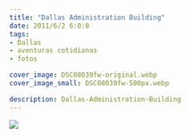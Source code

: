 ```yaml
---
title: "Dallas Administration Building"
date: 2011/6/2 6:0:0
tags: 
- Dallas
- aventuras cotidianas
- fotos

cover_image: DSC08039fw-original.webp
cover_image_small: DSC08039fw-500px.webp

description: Dallas-Administration-Building
---
```



[![](DSC08039fw-800px.webp)](DSC08039fw-original.webp)
